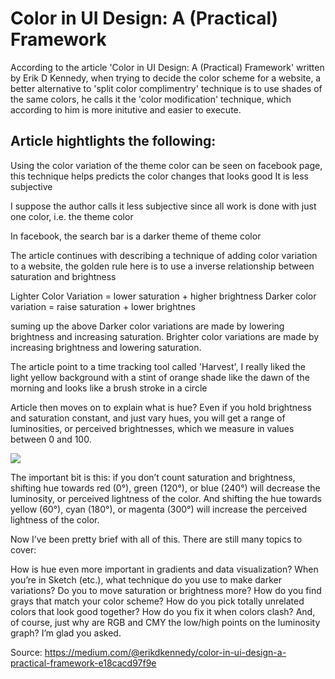 # Color in UI Design: A (Practical) Framework


According to the article 'Color in UI Design: A (Practical) Framework' written by Erik D Kennedy, when trying to decide the color scheme for a website, a better alternative to 'split color complimentry' technique is to use shades of the same colors, he calls it the 'color modification' technique, which according to him is more initutive and easier to execute. 

## Article hightlights the following:
Using the color variation of the theme color can be seen on facebook page, this technique helps predicts the color changes that looks good
It is less subjective

I suppose the author calls it less subjective since all work is done with just one color, i.e. the theme color

In facebook, the search bar is a darker theme of theme color

The article continues with describing a technique of adding color variation to a website, the golden rule here is to use a inverse relationship between saturation and brightness

Lighter Color Variation = lower saturation + higher brightness
Darker color variation = raise saturation + lower brightnes

suming up the above 
Darker color variations are made by lowering brightness and increasing saturation. Brighter color variations are made by increasing brightness and lowering saturation.

The article point to a time tracking tool called 'Harvest', I really liked the light yellow background with a stint of orange shade like the dawn of the morning and looks like a brush stroke in a circle

Article then moves on to explain what is hue?
Even if you hold brightness and saturation constant, and just vary hues, you will get a range of luminosities, or perceived brightnesses, which we measure in values between 0 and 100.

![](https://miro.medium.com/max/940/1*Ae52-cwRfQ1lTW1JAXZFow.png)

The important bit is this: if you don’t count saturation and brightness, shifting hue towards red (0°), green (120°), or blue (240°) will decrease the luminosity, or perceived lightness of the color. And shifting the hue towards yellow (60°), cyan (180°), or magenta (300°) will increase the perceived lightness of the color.

Now I’ve been pretty brief with all of this. There are still many topics to cover:

How is hue even more important in gradients and data visualization?
When you’re in Sketch (etc.), what technique do you use to make darker variations?
Do you to move saturation or brightness more?
How do you find grays that match your color scheme?
How do you pick totally unrelated colors that look good together?
How do you fix it when colors clash?
And, of course, just why are RGB and CMY the low/high points on the luminosity graph?
I’m glad you asked.

Source: https://medium.com/@erikdkennedy/color-in-ui-design-a-practical-framework-e18cacd97f9e
